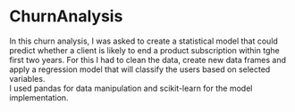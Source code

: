 # ChurnAnalysis
In this churn analysis, I was asked to create a statistical model that could predict whether a client is likely to end a product subscription within tghe first two years. For this I had to clean the data, create new data frames and apply a regression model that will classify the users based on selected variables.  
I used pandas for data manipulation and scikit-learn for the model implementation.
